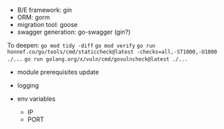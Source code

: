 - B/E framework: gin
- ORM: gorm
- migration tool: goose
- swagger generation: go-swagger (gin?)


To deepen:
`go mod tidy -diff`
`go mod verify`
`go run honnef.co/go/tools/cmd/staticcheck@latest -checks=all,-ST1000,-U1000 ./...`
    `go run golang.org/x/vuln/cmd/govulncheck@latest ./...`

- module prerequisites update


- logging

- env variables
    - IP
    - PORT